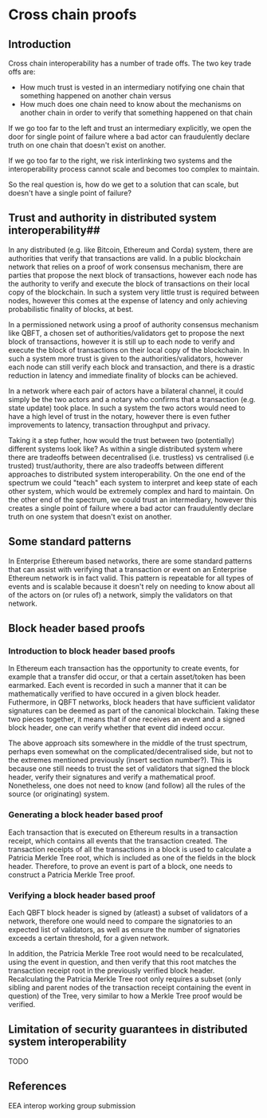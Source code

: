 # Cross chain proofs #

## Introduction ##
Cross chain interoperability has a number of trade offs. The two key trade offs are:
 - How much trust is vested in an intermediary notifying one chain that something happened on another chain versus
 - How much does one chain need to know about the mechanisms on another chain in order to verify that something happened on that chain

If we go too far to the left and trust an intermediary explicitly, we open the door for single point of failure where a bad actor can fraudulently declare truth on one chain that doesn't exist on another.

If we go too far to the right, we risk interlinking two systems and the interoperability process cannot scale and becomes too complex to maintain.

So the real question is, how do we get to a solution that can scale, but doesn't have a single point of failure?

## Trust and authority in distributed system interoperability##

In any distributed (e.g. like Bitcoin, Ethereum and Corda) system, there are authorities that verify that transactions are valid. In a public blockchain network that relies on a proof of work consensus mechanism, there are parties that propose the next block of transactions, however each node has the authority to verify and execute the block of transactions on their local copy of the blockchain. In such a system very little trust is required between nodes, however this comes at the expense of latency and only achieving probabilistic finality of blocks, at best.

In a permissioned network using a proof of authority consensus mechanism like QBFT, a chosen set of authorities/validators get to propose the next block of transactions, however it is still up to each node to verify and execute the block of transactions on their local copy of the blockchain. In such a system more trust is given to the authorities/validators, however each node can still verify each block and transaction, and there is a drastic reduction in latency and immediate finality of blocks can be achieved. 

In a network where each pair of actors have a bilateral channel, it could simply be the two actors and a notary who confirms that a transaction (e.g. state update) took place. In such a system the two actors would need to have a high level of trust in the notary, however there is even futher improvements to latency, transaction throughput and privacy.

Taking it a step futher, how would the trust between two (potentially) different systems look like? As within a single distributed system where there are tradeoffs between decentralised (i.e. trustless) vs centralised (i.e trusted) trust/authority, there are also tradeoffs between different approaches to distributed system interoperability. On the one end of the spectrum we could "teach" each system to interpret and keep state of each other system, which would be extremely complex and hard to maintain. On the other end of the spectrum, we could trust an intermediary, however this creates a single point of failure where a bad actor can fraudulently declare truth on one system that doesn't exist on another.

## Some standard patterns ##
In Enterprise Ethereum based networks, there are some standard patterns that can assist with verifying that a transaction or event on an Enterprise Ethereum network is in fact valid. This pattern is repeatable for all types of events and is scalable because it doesn't rely on needing to know about all of the actors on (or rules of) a network, simply the validators on that network.

## Block header based proofs ##

### Introduction to block header based proofs ###

In Ethereum each transaction has the opportunity to create events, for example that a transfer did occur, or that a certain asset/token has been earmarked. Each event is recorded in such a manner that it can be mathematically verified to have occured in a given block header. Futhermore, in QBFT networks, block headers that have sufficient validator signatures can be deemed as part of the canonical blockchain. Taking these two pieces together, it means that if one receives an event and a signed block header, one can verify whether that event did indeed occur. 

The above approach sits somewhere in the middle of the trust spectrum, perhaps even somewhat on the complicated/decentralised side, but not to the extremes mentioned previously (insert section number?). This is because one still needs to trust the set of validators that signed the block header, verify their signatures and verify a mathematical proof. Nonetheless, one does not need to know (and follow) all the rules of the source (or originating) system.

### Generating a block header based proof ###

Each transaction that is executed on Ethereum results in a transaction receipt, which contains all events that the transaction created. The transaction receipts of all the transactions in a block is used to calculate a Patricia Merkle Tree root, which is included as one of the fields in the block header. Therefore, to prove an event is part of a block, one needs to construct a Patricia Merkle Tree proof.

### Verifying a block header based proof ###

Each QBFT block header is signed by (atleast) a subset of validators of a network, therefore one would need to compare the signatories to an expected list of validators, as well as ensure the number of signatories exceeds a certain threshold, for a given network.

In addition, the Patricia Merkle Tree root would need to be recalculated, using the event in question, and then verify that this root matches the transaction receipt root in the previously verified block header. Recalculating the Patricia Merkle Tree root only requires a subset (only sibling and parent nodes of the transaction receipt containing the event in question) of the Tree, very similar to how a Merkle Tree proof would be verified.

## Limitation of security guarantees in distributed system interoperability ##

TODO

## References ##
EEA interop working group submission

